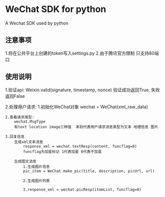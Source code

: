 WeChat SDK for python
==========

A Wechat SDK used by python

注意事项
------------------
1.将在公共平台上创建的token写入settings.py
2.由于腾讯官方限制 只支持80端口


使用说明
------------------
1.验证api:
    Weixin.valid(signature, timestamp, nonce)
    验证成功返回True, 失败返回False

2.处理用户请求:
    1.初始化WeChat对象
        wechat = WeChat(xml_raw_data)

    2.查看请求类型:
        wechat.MsgType
        有text location image三种值  本别代表用户请求消息类型为文本 地理信息 图片

    3.回复信息
        生成xml文本消息
            response_xml = wechat.textResp(content, funcflag=0)
            funcflag为加星标记 1代表加星 0代表不加星
        
        生成图文消息
            1.生成图片信息
            pic_item = WeChat.make_pic(title, description, picUrl, url)

            2.生成图片列表

            3.response_xml = wechat.picResp(itemList, funcflag=0)
        


